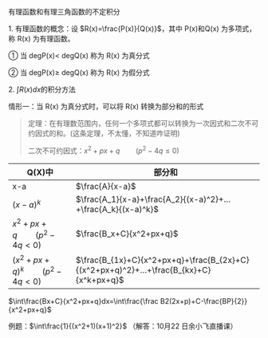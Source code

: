 有理函数和有理三角函数的不定积分

1\. 有理函数的概念：设 $R(x)=\frac{P(x)}{Q(x)}$，其中 P(x)和Q(x) 为多项式，称 R(x) 为有理函数。

① 当 degP(x)< degQ(x) 称为 R(x) 为真分式

②  当 degP(x)&geq; degQ(x) 称为 R(x) 为假分式

2\. $\int R(x)dx$的积分方法

情形一：当 R(x) 为真分式时，可以将 R(x) 转换为部分和的形式

> 定理：在有理数范围内，任何一个多项式都可以转换为一次因式和二次不可约因式的和。(这条定理，不太懂，不知道咋证明)
>
> 二次不可约因式：$x^2+px+q\qquad (p^2-4q\leq0)$

| Q(X)中                         | 部分和                                                       |
| ------------------------------ | ------------------------------------------------------------ |
| x-a                            | $\frac{A}{x-a}$                                              |
| $(x-a)^k$                      | $\frac{A_1}{x-a}+\frac{A_2}{(x-a)^2}+…+\frac{A_k}{(x-a)^k}$  |
| $x^2+px+q\qquad(p^2-4q<0)$     | $\frac{B_x+C}{x^2+px+q}$                                     |
| $(x^2+px+q)^k\qquad(p^2-4q<0)$ | $\frac{B_{1x}+C}{x^2+px+q}+\frac{B_{2x}+C}{(x^2+px+q)^2}+…+\frac{B_{kx}+C}{x^k+px+q}$ |

$\int\frac{Bx+C}{x^2+px+q}dx=\int\frac{\frac B2(2x+p)+C-\frac{BP}{2}}{x^2+px+q}$

例题：$\int\frac{1}{(x^2+1)(x+1)^2}$ （解答：10月22 日余小飞直播课）

